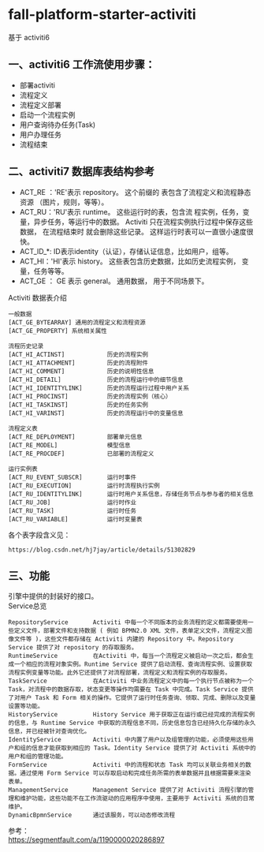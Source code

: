# fall-platform-starter-activiti

基于 activiti6

## 一、activiti6 工作流使用步骤：
- 部署activiti 
- 流程定义 
- 流程定义部署 
- 启动一个流程实例 
- 用户查询待办任务(Task) 
- 用户办理任务 
- 流程结束

## 二、activiti7 数据库表结构参考
- ACT_RE ：'RE'表示 repository。 这个前缀的 表包含了流程定义和流程静态资源 （图片，规则，等等）。 
- ACT_RU：'RU'表示 runtime。 这些运行时的表，包含流 程实例，任务，变量，异步任务，等运行中的数据。 Activiti 只在流程实例执行过程中保存这些数据， 在流程结束时 就会删除这些记录。 这样运行时表可以一直很小速度很快。 
- ACT_ID_*: ID表示identity（认证），存储认证信息，比如用户，组等。
- ACT_HI：'HI'表示 history。 这些表包含历史数据，比如历史流程实例， 变量，任务等等。 
- ACT_GE ： GE 表示 general。 通用数据， 用于不同场景下。

Activiti 数据表介绍
```
一般数据
[ACT_GE_BYTEARRAY] 通用的流程定义和流程资源
[ACT_GE_PROPERTY] 系统相关属性

流程历史记录    
[ACT_HI_ACTINST]            历史的流程实例
[ACT_HI_ATTACHMENT]         历史的流程附件
[ACT_HI_COMMENT]            历史的说明性信息
[ACT_HI_DETAIL]             历史的流程运行中的细节信息
[ACT_HI_IDENTITYLINK]       历史的流程运行过程中用户关系
[ACT_HI_PROCINST]           历史的流程实例（核心）
[ACT_HI_TASKINST]           历史的任务实例
[ACT_HI_VARINST]            历史的流程运行中的变量信息

流程定义表    
[ACT_RE_DEPLOYMENT]         部署单元信息
[ACT_RE_MODEL]              模型信息
[ACT_RE_PROCDEF]            已部署的流程定义

运行实例表    
[ACT_RU_EVENT_SUBSCR]       运行时事件
[ACT_RU_EXECUTION]          运行时流程执行实例
[ACT_RU_IDENTITYLINK]       运行时用户关系信息，存储任务节点与参与者的相关信息
[ACT_RU_JOB]                运行时作业
[ACT_RU_TASK]               运行时任务
[ACT_RU_VARIABLE]           运行时变量表
```

各个表字段含义见：
```
https://blog.csdn.net/hj7jay/article/details/51302829
```

## 三、功能
引擎中提供的封装好的接口。   
Service总览 
```
RepositoryService	    Activiti 中每一个不同版本的业务流程的定义都需要使用一些定义文件，部署文件和支持数据 ( 例如 BPMN2.0 XML 文件，表单定义文件，流程定义图像文件等 )，这些文件都存储在 Activiti 内建的 Repository 中。Repository Service 提供了对 repository 的存取服务。
RuntimeService          在Activiti 中，每当一个流程定义被启动一次之后，都会生成一个相应的流程对象实例。Runtime Service 提供了启动流程、查询流程实例、设置获取流程实例变量等功能。此外它还提供了对流程部署，流程定义和流程实例的存取服务。
TaskService	            在Activiti 中业务流程定义中的每一个执行节点被称为一个 Task，对流程中的数据存取，状态变更等操作均需要在 Task 中完成。Task Service 提供了对用户 Task 和 Form 相关的操作。它提供了运行时任务查询、领取、完成、删除以及变量设置等功能。
HistoryService	        History Service 用于获取正在运行或已经完成的流程实例的信息，与 Runtime Service 中获取的流程信息不同，历史信息包含已经持久化存储的永久信息，并已经被针对查询优化。
IdentityService	        Activiti 中内置了用户以及组管理的功能，必须使用这些用户和组的信息才能获取到相应的 Task。Identity Service 提供了对 Activiti 系统中的用户和组的管理功能。
FormService	            Activiti 中的流程和状态 Task 均可以关联业务相关的数据。通过使用 Form Service 可以存取启动和完成任务所需的表单数据并且根据需要来渲染表单。
ManagementService	    Management Service 提供了对 Activiti 流程引擎的管理和维护功能，这些功能不在工作流驱动的应用程序中使用，主要用于 Activiti 系统的日常维护。
DynamicBpmnService	    通过该服务，可以动态修改流程
```



参考：  
https://segmentfault.com/a/1190000020286897
